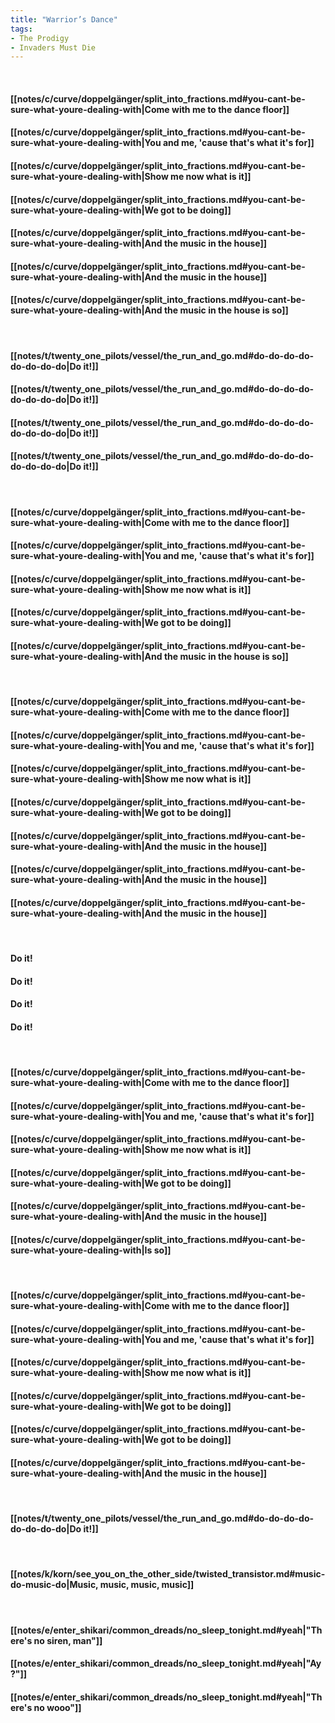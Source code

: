 ```yaml
---
title: "Warrior’s Dance"
tags:
- The Prodigy
- Invaders Must Die
---
```

&nbsp;
#### [[notes/c/curve/doppelgänger/split_into_fractions.md#you-cant-be-sure-what-youre-dealing-with|Come with me to the dance floor]]
#### [[notes/c/curve/doppelgänger/split_into_fractions.md#you-cant-be-sure-what-youre-dealing-with|You and me, 'cause that's what it's for]]
#### [[notes/c/curve/doppelgänger/split_into_fractions.md#you-cant-be-sure-what-youre-dealing-with|Show me now what is it]]
#### [[notes/c/curve/doppelgänger/split_into_fractions.md#you-cant-be-sure-what-youre-dealing-with|We got to be doing]]
#### [[notes/c/curve/doppelgänger/split_into_fractions.md#you-cant-be-sure-what-youre-dealing-with|And the music in the house]]
#### [[notes/c/curve/doppelgänger/split_into_fractions.md#you-cant-be-sure-what-youre-dealing-with|And the music in the house]]
#### [[notes/c/curve/doppelgänger/split_into_fractions.md#you-cant-be-sure-what-youre-dealing-with|And the music in the house is so]]
&nbsp;
#### [[notes/t/twenty_one_pilots/vessel/the_run_and_go.md#do-do-do-do-do-do-do-do|Do it!]]
#### [[notes/t/twenty_one_pilots/vessel/the_run_and_go.md#do-do-do-do-do-do-do-do|Do it!]]
#### [[notes/t/twenty_one_pilots/vessel/the_run_and_go.md#do-do-do-do-do-do-do-do|Do it!]]
#### [[notes/t/twenty_one_pilots/vessel/the_run_and_go.md#do-do-do-do-do-do-do-do|Do it!]]
&nbsp;
#### [[notes/c/curve/doppelgänger/split_into_fractions.md#you-cant-be-sure-what-youre-dealing-with|Come with me to the dance floor]]
#### [[notes/c/curve/doppelgänger/split_into_fractions.md#you-cant-be-sure-what-youre-dealing-with|You and me, 'cause that's what it's for]]
#### [[notes/c/curve/doppelgänger/split_into_fractions.md#you-cant-be-sure-what-youre-dealing-with|Show me now what is it]]
#### [[notes/c/curve/doppelgänger/split_into_fractions.md#you-cant-be-sure-what-youre-dealing-with|We got to be doing]]
#### [[notes/c/curve/doppelgänger/split_into_fractions.md#you-cant-be-sure-what-youre-dealing-with|And the music in the house is so]]
&nbsp;
#### [[notes/c/curve/doppelgänger/split_into_fractions.md#you-cant-be-sure-what-youre-dealing-with|Come with me to the dance floor]]
#### [[notes/c/curve/doppelgänger/split_into_fractions.md#you-cant-be-sure-what-youre-dealing-with|You and me, 'cause that's what it's for]]
#### [[notes/c/curve/doppelgänger/split_into_fractions.md#you-cant-be-sure-what-youre-dealing-with|Show me now what is it]]
#### [[notes/c/curve/doppelgänger/split_into_fractions.md#you-cant-be-sure-what-youre-dealing-with|We got to be doing]]
#### [[notes/c/curve/doppelgänger/split_into_fractions.md#you-cant-be-sure-what-youre-dealing-with|And the music in the house]]
#### [[notes/c/curve/doppelgänger/split_into_fractions.md#you-cant-be-sure-what-youre-dealing-with|And the music in the house]]
#### [[notes/c/curve/doppelgänger/split_into_fractions.md#you-cant-be-sure-what-youre-dealing-with|And the music in the house]]
&nbsp;
#### Do it!
#### Do it!
#### Do it!
#### Do it!
&nbsp;
#### [[notes/c/curve/doppelgänger/split_into_fractions.md#you-cant-be-sure-what-youre-dealing-with|Come with me to the dance floor]]
#### [[notes/c/curve/doppelgänger/split_into_fractions.md#you-cant-be-sure-what-youre-dealing-with|You and me, 'cause that's what it's for]]
#### [[notes/c/curve/doppelgänger/split_into_fractions.md#you-cant-be-sure-what-youre-dealing-with|Show me now what is it]]
#### [[notes/c/curve/doppelgänger/split_into_fractions.md#you-cant-be-sure-what-youre-dealing-with|We got to be doing]]
#### [[notes/c/curve/doppelgänger/split_into_fractions.md#you-cant-be-sure-what-youre-dealing-with|And the music in the house]]
#### [[notes/c/curve/doppelgänger/split_into_fractions.md#you-cant-be-sure-what-youre-dealing-with|Is so]]
&nbsp;
#### [[notes/c/curve/doppelgänger/split_into_fractions.md#you-cant-be-sure-what-youre-dealing-with|Come with me to the dance floor]]
#### [[notes/c/curve/doppelgänger/split_into_fractions.md#you-cant-be-sure-what-youre-dealing-with|You and me, 'cause that's what it's for]]
#### [[notes/c/curve/doppelgänger/split_into_fractions.md#you-cant-be-sure-what-youre-dealing-with|Show me now what is it]]
#### [[notes/c/curve/doppelgänger/split_into_fractions.md#you-cant-be-sure-what-youre-dealing-with|We got to be doing]]
#### [[notes/c/curve/doppelgänger/split_into_fractions.md#you-cant-be-sure-what-youre-dealing-with|We got to be doing]]
#### [[notes/c/curve/doppelgänger/split_into_fractions.md#you-cant-be-sure-what-youre-dealing-with|And the music in the house]]
&nbsp;
#### [[notes/t/twenty_one_pilots/vessel/the_run_and_go.md#do-do-do-do-do-do-do-do|Do it!]]
&nbsp;
#### [[notes/k/korn/see_you_on_the_other_side/twisted_transistor.md#music-do-music-do|Music, music, music, music]]
&nbsp;
#### [[notes/e/enter_shikari/common_dreads/no_sleep_tonight.md#yeah|"There's no siren, man"]]
#### [[notes/e/enter_shikari/common_dreads/no_sleep_tonight.md#yeah|"Ay?"]]
#### [[notes/e/enter_shikari/common_dreads/no_sleep_tonight.md#yeah|"There's no wooo"]]
